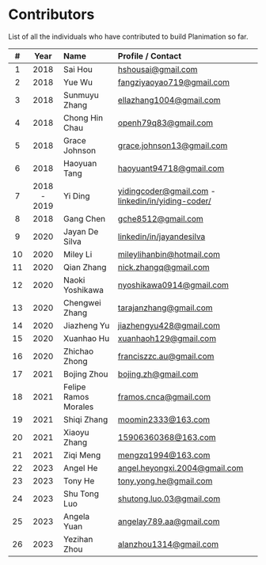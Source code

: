 # Contributors

List of all the individuals who have contributed to build Planimation so far.

| # | Year | Name | Profile / Contact |
|:---:| :----: | :------ |:-------|
| 1 | 2018 | Sai Hou | hshousai@gmail.com |
| 2 | 2018 | Yue Wu | fangziyaoyao719@gmail.com |
| 3 | 2018 | Sunmuyu Zhang | ellazhang1004@gmail.com |
| 4 | 2018 | Chong Hin Chau | openh79q83@gmail.com |
| 5 | 2018 | Grace Johnson | grace.johnson13@gmail.com |
| 6 | 2018 | Haoyuan Tang | haoyuant94718@gmail.com|
| 7 | 2018 - 2019 | Yi Ding | yidingcoder@gmail.com - [linkedin/in/yiding-coder/](https://www.linkedin.com/in/yiding-coder) |
| 8 | 2018 | Gang Chen | gche8512@gmail.com |
| 9 | 2020 | Jayan De Silva | [linkedin/in/jayandesilva](https://www.linkedin.com/in/jayandesilva/) |
| 10 | 2020 | Miley Li | mileylihanbin@hotmail.com |
| 11 | 2020 | Qian Zhang | nick.zhangq@gmail.com |
| 12 | 2020 | Naoki Yoshikawa | nyoshikawa0914@gmail.com |
| 13 | 2020 | Chengwei Zhang | tarajanzhang@gmail.com  |
| 14 | 2020 | Jiazheng Yu | jiazhengyu428@gmail.com |
| 15 | 2020 | Xuanhao Hu | xuanhaoh129@gmail.com |
| 16 | 2020 | Zhichao Zhong | franciszzc.au@gmail.com |
| 17 | 2021 | Bojing Zhou | bojing.zh@gmail.com |
| 18 | 2021 | Felipe Ramos Morales | framos.cnca@gmail.com |
| 19 | 2021 | Shiqi Zhang | moomin2333@163.com |
| 20 | 2021 | Xiaoyu Zhang | 15906360368@163.com |
| 21 | 2021 | Ziqi Meng | mengzq1994@163.com |
| 22 | 2023 | Angel He | angel.heyongxi.2004@gmail.com |
| 23 | 2023 | Tony He | tony.yong.he@gmail.com |
| 24 | 2023 | Shu Tong Luo | shutong.luo.03@gmail.com |
| 25 | 2023 | Angela Yuan | angelay789.aa@gmail.com |
| 26 | 2023 | Yezihan Zhou | alanzhou1314@gmail.com |
